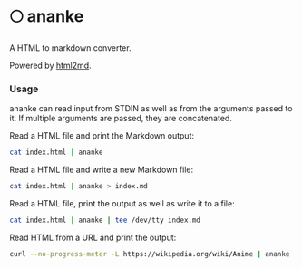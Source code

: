 # 🌕 ananke

A HTML to markdown converter.

Powered by [html2md](https://github.com/shravanasati/ananke/tree/master/html2md).

<!-- todo include example screenshots -->

### Usage

ananke can read input from STDIN as well as from the arguments passed to it. If multiple arguments are passed, they are concatenated.

Read a HTML file and print the Markdown output:
```sh
cat index.html | ananke
```

Read a HTML file and write a new Markdown file:
```sh
cat index.html | ananke > index.md
```

Read a HTML file, print the output as well as write it to a file:
```sh
cat index.html | ananke | tee /dev/tty index.md
```

Read HTML from a URL and print the output:
```sh
curl --no-progress-meter -L https://wikipedia.org/wiki/Anime | ananke
```